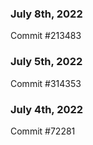 ### July 8th, 2022

Commit #213483

### July 5th, 2022

Commit #314353


### July 4th, 2022

Commit #72281
